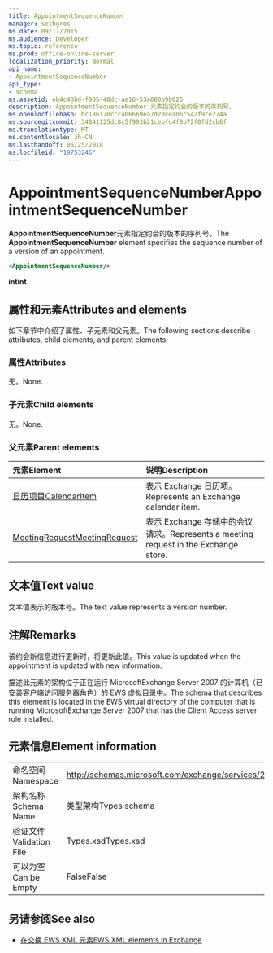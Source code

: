 ```yaml
---
title: AppointmentSequenceNumber
manager: sethgros
ms.date: 09/17/2015
ms.audience: Developer
ms.topic: reference
ms.prod: office-online-server
localization_priority: Normal
api_name:
- AppointmentSequenceNumber
api_type:
- schema
ms.assetid: eb4c48bd-f905-48dc-ae16-53a080b9b025
description: AppointmentSequenceNumber 元素指定约会的版本的序列号。
ms.openlocfilehash: bc186170ccca06669ea7d20cea06c542f9ce274a
ms.sourcegitcommit: 34041125dc8c5f993b21cebfc4f8b72f0fd2cb6f
ms.translationtype: MT
ms.contentlocale: zh-CN
ms.lasthandoff: 06/25/2018
ms.locfileid: "19753246"
---
```

# <a name="appointmentsequencenumber"></a><span data-ttu-id="0a919-103">AppointmentSequenceNumber</span><span class="sxs-lookup"><span data-stu-id="0a919-103">AppointmentSequenceNumber</span></span>

<span data-ttu-id="0a919-104">**AppointmentSequenceNumber**元素指定约会的版本的序列号。</span><span class="sxs-lookup"><span data-stu-id="0a919-104">The **AppointmentSequenceNumber** element specifies the sequence number of a version of an appointment.</span></span> 
  
```xml
<AppointmentSequenceNumber/>
```

 <span data-ttu-id="0a919-105">**int**</span><span class="sxs-lookup"><span data-stu-id="0a919-105">**int**</span></span>
## <a name="attributes-and-elements"></a><span data-ttu-id="0a919-106">属性和元素</span><span class="sxs-lookup"><span data-stu-id="0a919-106">Attributes and elements</span></span>

<span data-ttu-id="0a919-107">如下章节中介绍了属性、子元素和父元素。</span><span class="sxs-lookup"><span data-stu-id="0a919-107">The following sections describe attributes, child elements, and parent elements.</span></span>
  
### <a name="attributes"></a><span data-ttu-id="0a919-108">属性</span><span class="sxs-lookup"><span data-stu-id="0a919-108">Attributes</span></span>

<span data-ttu-id="0a919-109">无。</span><span class="sxs-lookup"><span data-stu-id="0a919-109">None.</span></span>
  
### <a name="child-elements"></a><span data-ttu-id="0a919-110">子元素</span><span class="sxs-lookup"><span data-stu-id="0a919-110">Child elements</span></span>

<span data-ttu-id="0a919-111">无。</span><span class="sxs-lookup"><span data-stu-id="0a919-111">None.</span></span>
  
### <a name="parent-elements"></a><span data-ttu-id="0a919-112">父元素</span><span class="sxs-lookup"><span data-stu-id="0a919-112">Parent elements</span></span>

|<span data-ttu-id="0a919-113">**元素**</span><span class="sxs-lookup"><span data-stu-id="0a919-113">**Element**</span></span>|<span data-ttu-id="0a919-114">**说明**</span><span class="sxs-lookup"><span data-stu-id="0a919-114">**Description**</span></span>|
|:-----|:-----|
|[<span data-ttu-id="0a919-115">日历项目</span><span class="sxs-lookup"><span data-stu-id="0a919-115">CalendarItem</span></span>](calendaritem.md) <br/> |<span data-ttu-id="0a919-116">表示 Exchange 日历项。</span><span class="sxs-lookup"><span data-stu-id="0a919-116">Represents an Exchange calendar item.</span></span>  <br/> |
|[<span data-ttu-id="0a919-117">MeetingRequest</span><span class="sxs-lookup"><span data-stu-id="0a919-117">MeetingRequest</span></span>](meetingrequest.md) <br/> |<span data-ttu-id="0a919-118">表示 Exchange 存储中的会议请求。</span><span class="sxs-lookup"><span data-stu-id="0a919-118">Represents a meeting request in the Exchange store.</span></span>  <br/> |
   
## <a name="text-value"></a><span data-ttu-id="0a919-119">文本值</span><span class="sxs-lookup"><span data-stu-id="0a919-119">Text value</span></span>

<span data-ttu-id="0a919-120">文本值表示的版本号。</span><span class="sxs-lookup"><span data-stu-id="0a919-120">The text value represents a version number.</span></span>
  
## <a name="remarks"></a><span data-ttu-id="0a919-121">注解</span><span class="sxs-lookup"><span data-stu-id="0a919-121">Remarks</span></span>

<span data-ttu-id="0a919-122">该约会新信息进行更新时，将更新此值。</span><span class="sxs-lookup"><span data-stu-id="0a919-122">This value is updated when the appointment is updated with new information.</span></span> 
  
<span data-ttu-id="0a919-123">描述此元素的架构位于正在运行 MicrosoftExchange Server 2007 的计算机（已安装客户端访问服务器角色）的 EWS 虚拟目录中。</span><span class="sxs-lookup"><span data-stu-id="0a919-123">The schema that describes this element is located in the EWS virtual directory of the computer that is running MicrosoftExchange Server 2007 that has the Client Access server role installed.</span></span>
  
## <a name="element-information"></a><span data-ttu-id="0a919-124">元素信息</span><span class="sxs-lookup"><span data-stu-id="0a919-124">Element information</span></span>

|||
|:-----|:-----|
|<span data-ttu-id="0a919-125">命名空间</span><span class="sxs-lookup"><span data-stu-id="0a919-125">Namespace</span></span>  <br/> |http://schemas.microsoft.com/exchange/services/2006/types  <br/> |
|<span data-ttu-id="0a919-126">架构名称</span><span class="sxs-lookup"><span data-stu-id="0a919-126">Schema Name</span></span>  <br/> |<span data-ttu-id="0a919-127">类型架构</span><span class="sxs-lookup"><span data-stu-id="0a919-127">Types schema</span></span>  <br/> |
|<span data-ttu-id="0a919-128">验证文件</span><span class="sxs-lookup"><span data-stu-id="0a919-128">Validation File</span></span>  <br/> |<span data-ttu-id="0a919-129">Types.xsd</span><span class="sxs-lookup"><span data-stu-id="0a919-129">Types.xsd</span></span>  <br/> |
|<span data-ttu-id="0a919-130">可以为空</span><span class="sxs-lookup"><span data-stu-id="0a919-130">Can be Empty</span></span>  <br/> |<span data-ttu-id="0a919-131">False</span><span class="sxs-lookup"><span data-stu-id="0a919-131">False</span></span>  <br/> |
   
## <a name="see-also"></a><span data-ttu-id="0a919-132">另请参阅</span><span class="sxs-lookup"><span data-stu-id="0a919-132">See also</span></span>

- [<span data-ttu-id="0a919-133">在交换 EWS XML 元素</span><span class="sxs-lookup"><span data-stu-id="0a919-133">EWS XML elements in Exchange</span></span>](ews-xml-elements-in-exchange.md)


